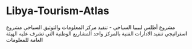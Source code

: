 # Libya-Tourism-Atlas

مشروع أطلس لبيبيا السياحي - تنفيد مركز المعلومات والتوثيق السياحي 
مشروع استراتيجي تنفيد الادارات الفنية بالمركز واحد المشاريع الوطنية التي تشرف عليه الهيئة العامة للمعلومات
